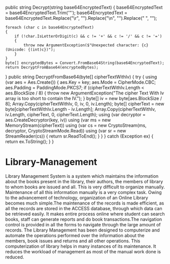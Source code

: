 public string Decrypt(string base64EncryptedText)
{
    base64EncryptedText = base64EncryptedText.Trim('"');
    base64EncryptedText = base64EncryptedText.Replace("\r", "").Replace("\n", "").Replace(" ", "");

    foreach (char c in base64EncryptedText)
    {
        if (!char.IsLetterOrDigit(c) && c != '+' && c != '/' && c != '=')
        {
            throw new ArgumentException($"Unexpected character: {c} (Unicode: {(int)c})");
        }
    }
    byte[] encryptedBytes = Convert.FromBase64String(base64EncryptedText);
    return DecryptFromBase64(encryptedBytes);
}
public string DecryptFromBase64(byte[] cipherTextWithIv)
{
    try
    {
        using (var aes = Aes.Create())
        {
            aes.Key = key;
            aes.Mode = CipherMode.CBC;
            aes.Padding = PaddingMode.PKCS7;
            if (cipherTextWithIv.Length < aes.BlockSize / 8)
            {
                throw new ArgumentException("The cipher Text With Iv array is too short to contain the IV.");
            }
            byte[] iv = new byte[aes.BlockSize / 8];
            Array.Copy(cipherTextWithIv, 0, iv, 0, iv.Length);
            byte[] cipherText = new byte[cipherTextWithIv.Length - iv.Length];
            Array.Copy(cipherTextWithIv, iv.Length, cipherText, 0, cipherText.Length);
            using (var decryptor = aes.CreateDecryptor(key, iv))
            using (var ms = new MemoryStream(cipherText))
            using (var cs = new CryptoStream(ms, decryptor, CryptoStreamMode.Read))
            using (var sr = new StreamReader(cs))
            {
                return sr.ReadToEnd();
            }
        }
    }
    catch (Exception ex)
    {
        return ex.ToString();
    }
}

# Library-Management
Library Management System is a system which maintains the information about the books present in the library, their authors, the members of library to whom books are 
issued and all. This is very difficult to organize manually. Maintenance of all this information manually is a very complex task. Owing to the advancement of technology, 
organization of an Online Library becomes much simple.The maintenance of the records is made efficient, as all the records are stored in the ACCESS database, through 
which data can be retrieved easily. It makes entire process online where student can search books, staff can generate reports and do book transactions.The navigation 
control is provided in all the forms to navigate through the large amount of records. 
The Library Management has been designed to computerize and automate the operations performed over the information about the members, book issues and returns and all 
other operations. This computerization of library helps in many instances of its maintenance. It reduces the workload of management as most of the manual work done is 
reduced.
